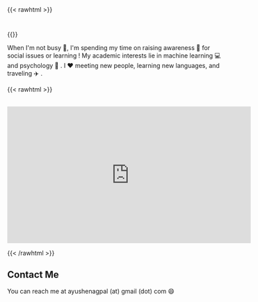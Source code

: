 ## 
{{< rawhtml >}}

<center>
<script src="js/simple-typing.js"></script>
<link href="https://fonts.googleapis.com/css?family=Raleway:200,100,400" rel="stylesheet" type="text/css" />
<h1>
  <span
     class="txt-rotate"
     data-period="2000"
     data-rotate='[ "Coder.", "Artist.", "Innovator.", "Extrovert." ]'></span>
</h1>
</center>
{{</ rawhtml >}}

When I'm not busy :art:, I'm spending my time on raising awareness
:loudspeaker: for social issues or learning ! My academic interests lie in machine learning :computer: and psychology :crystal_ball: .  I :heart: meeting new people, learning new languages, and traveling :airplane: .

{{< rawhtml >}}

<center>
<br>
<iframe width="560" height="315" src="https://www.youtube.com/embed/rThBzu8WrPU" frameborder="0" allow="accelerometer; autoplay; clipboard-write; encrypted-media; gyroscope; picture-in-picture" allowfullscreen></iframe>
</center>

{{< /rawhtml >}}




## Contact Me

You can reach me at ayushenagpal (at) gmail (dot) com :smile:
